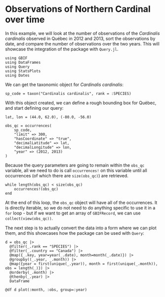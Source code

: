 # Observations of Northern Cardinal over time

In this example, we will look at the number of observations of the *Cardinalis
cardinalis* observed in Québec in 2012 and 2013, sort the observations by date,
and compare the number of observations over the two years. This will showcase
the integration of the package with `Query.jl`.

```@example qc
using GBIF
using DataFrames
using Query
using StatsPlots
using Dates
```

We can get the taxonomic object for *Cardinalis cardinalis*:

```@example qc
sp_code = taxon("Cardinalis cardinalis", rank = :SPECIES)
```

With this object created, we can define a rough bounding box for Québec, and
start defining our query:

```@example qc
lat, lon = (44.0, 62.0), (-80.0, -56.0)

obs_qc = occurrences(
    sp_code,
    "limit" => 300,
    "hasCoordinate" => "true",
    "decimalLatitude" => lat,
    "decimalLongitude" => lon,
    "year" => (2012, 2013)
)
```

Because the query parameters are going to remain within the `obs_qc` variable,
all we need to do is call `occurrences!` on this variable until all occurrences
(of which there are `size(obs_qc)`) are retrieved.

```@example qc
while length(obs_qc) < size(obs_qc)
    occurrences!(obs_qc)
end
```

At the end of this loop, the `obs_qc` object will have all of the occurrences.
It is directly iterable, so we do not need to do anything specific to use it in
a `for` loop - but if we want to get an array of `GBIFRecord`, we can use
`collect(view(obs_qc))`.

The next step is to actually convert the data into a form where we can plot
them, and this showcases how the package can be used with `Query`:

```@example qc
d = obs_qc |>
  @filter(_.rank == "SPECIES") |>
  @filter(_.country == "Canada") |>
  @map({_.key, year=year(_.date), month=month(_.date)}) |>
  @groupby((_.year, _.month)) |>
  @map({year = first(unique(_.year)), month = first(unique(_.month)), obs = length(_)}) |>
  @orderby(_.month) |>
  @thenby(_.year) |>
  DataFrame

@df d plot(:month, :obs, group=:year)
```
